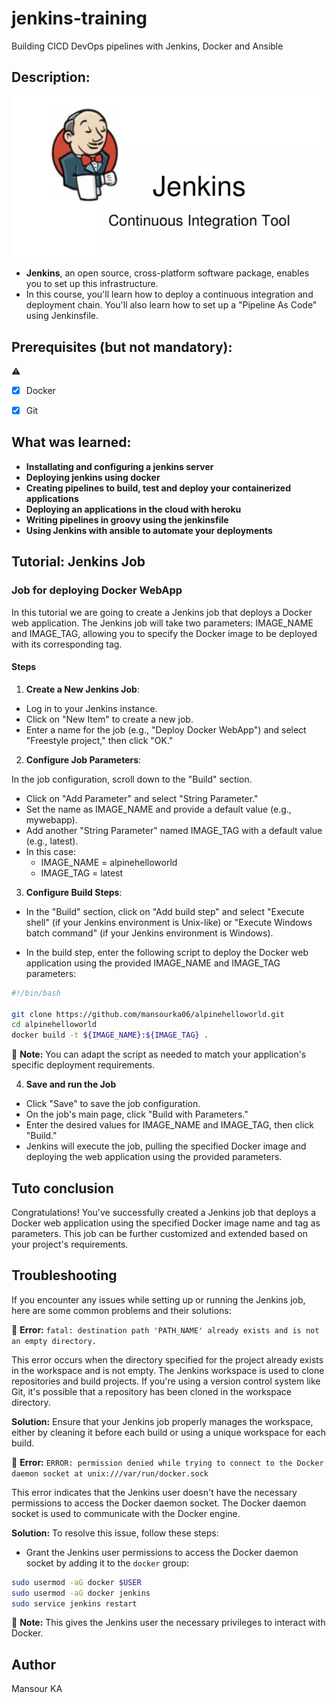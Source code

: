 # jenkins-training

Building CICD DevOps pipelines with Jenkins, Docker and Ansible


## Description:
![image](jenkins_img.PNG)

- **Jenkins**, an open source, cross-platform software package, enables you to set up this infrastructure.
- In this course, you'll learn how to deploy a continuous integration and deployment chain. You'll also learn how to set up a "Pipeline As Code" using Jenkinsfile.


## Prerequisites (but not mandatory):

&#x26A0;
- [x] Docker
- [x] Git


## What was learned:

- **Installating and configuring a jenkins server**
- **Deploying jenkins using docker**
- **Creating pipelines to build, test and deploy your containerized applications**
- **Deploying an applications in the cloud with heroku**
- **Writing pipelines in groovy using the jenkinsfile**
- **Using Jenkins with ansible to automate your deployments**


## Tutorial: Jenkins Job

### Job for deploying Docker WebApp

In this tutorial we are going to create a Jenkins job that deploys a Docker web application. The Jenkins job will take two parameters: IMAGE_NAME and IMAGE_TAG, allowing you to specify the Docker image to be deployed with its corresponding tag.

#### Steps

1. **Create a New Jenkins Job**:

- Log in to your Jenkins instance.
- Click on "New Item" to create a new job.
- Enter a name for the job (e.g., "Deploy Docker WebApp") and select "Freestyle project," then click "OK."

2. **Configure Job Parameters**:

In the job configuration, scroll down to the "Build" section.

- Click on "Add Parameter" and select "String Parameter."
- Set the name as IMAGE_NAME and provide a default value (e.g., mywebapp).
- Add another "String Parameter" named IMAGE_TAG with a default value (e.g., latest).
- In this case:
    - IMAGE_NAME = alpinehelloworld
    - IMAGE_TAG = latest

3. **Configure Build Steps**:

- In the "Build" section, click on "Add build step" and select "Execute shell" (if your Jenkins environment is Unix-like) or "Execute Windows batch command" (if your Jenkins environment is Windows).

- In the build step, enter the following script to deploy the Docker web application using the provided IMAGE_NAME and IMAGE_TAG parameters:
```bash
#!/bin/bash

git clone https://github.com/mansourka06/alpinehelloworld.git
cd alpinehelloworld
docker build -t ${IMAGE_NAME}:${IMAGE_TAG} .

```
&#x1F4DD; **Note:** You can adapt the script as needed to match your application's specific deployment requirements.

4. **Save and run the Job**

- Click "Save" to save the job configuration.
- On the job's main page, click "Build with Parameters."
- Enter the desired values for IMAGE_NAME and IMAGE_TAG, then click "Build."
- Jenkins will execute the job, pulling the specified Docker image and deploying the web application using the provided parameters.

## Tuto conclusion 
Congratulations! You've successfully created a Jenkins job that deploys a Docker web application using the specified Docker image name and tag as parameters. This job can be further customized and extended based on your project's requirements.


## Troubleshooting

If you encounter any issues while setting up or running the Jenkins job, here are some common problems and their solutions:

&#x1F6AB; **Error:** `fatal: destination path 'PATH_NAME' already exists and is not an empty directory.`

This error occurs when the directory specified for the project already exists in the workspace and is not empty. The Jenkins workspace is used to clone repositories and build projects. If you're using a version control system like Git, it's possible that a repository has been cloned in the workspace directory.

**Solution:**
Ensure that your Jenkins job properly manages the workspace, either by cleaning it before each build or using a unique workspace for each build.

&#x1F6AB; **Error:** `ERROR: permission denied while trying to connect to the Docker daemon socket at unix:///var/run/docker.sock`

This error indicates that the Jenkins user doesn't have the necessary permissions to access the Docker daemon socket. The Docker daemon socket is used to communicate with the Docker engine.

**Solution:**
To resolve this issue, follow these steps:

- Grant the Jenkins user permissions to access the Docker daemon socket by adding it to the `docker` group:
   
```bash
sudo usermod -aG docker $USER
sudo usermod -aG docker jenkins
sudo service jenkins restart
```
&#x1F4DD; **Note:** This gives the Jenkins user the necessary privileges to interact with Docker.


## Author
Mansour KA